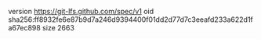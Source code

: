 version https://git-lfs.github.com/spec/v1
oid sha256:ff8932fe6e87b9d7a246d9394400f01dd2d77d7c3eeafd233a622d1fa67ec898
size 2663
